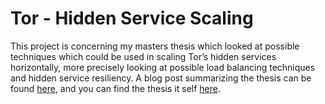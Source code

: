 # Tor - Hidden Service Scaling

This project is concerning my masters thesis which looked at possible techniques which could be used in scaling Tor’s hidden
services horizontally, more precisely looking at possible load balancing techniques and hidden service resiliency. A blog 
post summarizing the thesis can be found <a href="https://www.benthamsgaze.org/2015/11/17/scaling-tor-hidden-services/">here</a>,
and you can find the thesis it self [here](Hidden-service-scaling/blob/master/Ceysun%20Sucu%20-%20Hidden%20Service%20Scaling.pdf).
